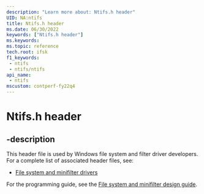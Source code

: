 ```yaml
---
description: "Learn more about: Ntifs.h header"
UID: NA:ntifs
title: Ntifs.h header
ms.date: 06/30/2022
keywords: ["Ntifs.h header"]
ms.keywords: 
ms.topic: reference
tech.root: ifsk
f1_keywords:
 - ntifs
 - ntifs/ntifs
api_name:
 - ntifs
mscustom: contperf-fy22q4
---
```


# Ntifs.h header

## -description

This header file is used by Windows file system and filter driver developers. For a complete list of associated header files, see:

- [File system and minifilter drivers](../_ifsk/index.md)

For the programming guide, see the [File system and minifilter design guide](/windows-hardware/drivers/ifs).

